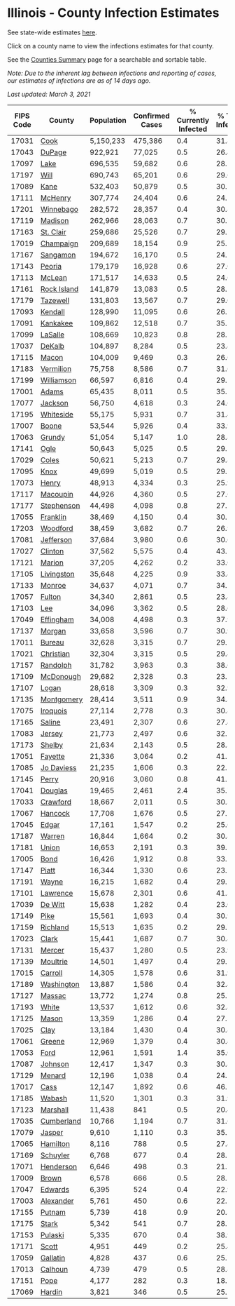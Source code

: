 # Illinois - County Infection Estimates

See state-wide estimates [here](/infections/us-il).

Click on a county name to view the infections estimates for that county.

See the [Counties Summary](/infections/summary-counties) page for a searchable and sortable table.

*Note: Due to the inherent lag between infections and reporting of cases, our estimates of infections are as of 14 days ago.*

*Last updated: March 3, 2021*

|   FIPS Code |                     County |   Population |   Confirmed Cases |   % Currently Infected |   % Total Infected |
|-------------|----------------------------|--------------|-------------------|------------------------|--------------------|
|       17031 |               [Cook](cook) |    5,150,233 |           475,386 |                    0.4 |               31.8 |
|       17043 |           [DuPage](dupage) |      922,921 |            77,025 |                    0.5 |               26.4 |
|       17097 |               [Lake](lake) |      696,535 |            59,682 |                    0.6 |               28.5 |
|       17197 |               [Will](will) |      690,743 |            65,201 |                    0.6 |               29.6 |
|       17089 |               [Kane](kane) |      532,403 |            50,879 |                    0.5 |               30.5 |
|       17111 |         [McHenry](mchenry) |      307,774 |            24,404 |                    0.6 |               24.1 |
|       17201 |     [Winnebago](winnebago) |      282,572 |            28,357 |                    0.4 |               30.8 |
|       17119 |         [Madison](madison) |      262,966 |            28,063 |                    0.7 |               30.7 |
|       17163 |     [St. Clair](st.-clair) |      259,686 |            25,526 |                    0.7 |               29.1 |
|       17019 |     [Champaign](champaign) |      209,689 |            18,154 |                    0.9 |               25.1 |
|       17167 |       [Sangamon](sangamon) |      194,672 |            16,170 |                    0.5 |               24.2 |
|       17143 |           [Peoria](peoria) |      179,179 |            16,928 |                    0.6 |               27.0 |
|       17113 |           [McLean](mclean) |      171,517 |            14,633 |                    0.5 |               24.6 |
|       17161 | [Rock Island](rock-island) |      141,879 |            13,083 |                    0.5 |               28.1 |
|       17179 |       [Tazewell](tazewell) |      131,803 |            13,567 |                    0.7 |               29.0 |
|       17093 |         [Kendall](kendall) |      128,990 |            11,095 |                    0.6 |               26.1 |
|       17091 |       [Kankakee](kankakee) |      109,862 |            12,518 |                    0.7 |               35.5 |
|       17099 |         [LaSalle](lasalle) |      108,669 |            10,823 |                    0.8 |               28.5 |
|       17037 |           [DeKalb](dekalb) |      104,897 |             8,284 |                    0.5 |               23.4 |
|       17115 |             [Macon](macon) |      104,009 |             9,469 |                    0.3 |               26.6 |
|       17183 |     [Vermilion](vermilion) |       75,758 |             8,586 |                    0.7 |               31.6 |
|       17199 |   [Williamson](williamson) |       66,597 |             6,816 |                    0.4 |               29.1 |
|       17001 |             [Adams](adams) |       65,435 |             8,011 |                    0.5 |               35.1 |
|       17077 |         [Jackson](jackson) |       56,750 |             4,618 |                    0.3 |               24.6 |
|       17195 |     [Whiteside](whiteside) |       55,175 |             5,931 |                    0.7 |               31.4 |
|       17007 |             [Boone](boone) |       53,544 |             5,926 |                    0.4 |               33.9 |
|       17063 |           [Grundy](grundy) |       51,054 |             5,147 |                    1.0 |               28.8 |
|       17141 |               [Ogle](ogle) |       50,643 |             5,025 |                    0.5 |               29.5 |
|       17029 |             [Coles](coles) |       50,621 |             5,213 |                    0.7 |               29.8 |
|       17095 |               [Knox](knox) |       49,699 |             5,019 |                    0.5 |               29.1 |
|       17073 |             [Henry](henry) |       48,913 |             4,334 |                    0.3 |               25.9 |
|       17117 |       [Macoupin](macoupin) |       44,926 |             4,360 |                    0.5 |               27.6 |
|       17177 |   [Stephenson](stephenson) |       44,498 |             4,098 |                    0.8 |               27.2 |
|       17055 |       [Franklin](franklin) |       38,469 |             4,150 |                    0.4 |               30.5 |
|       17203 |       [Woodford](woodford) |       38,459 |             3,682 |                    0.7 |               26.9 |
|       17081 |     [Jefferson](jefferson) |       37,684 |             3,980 |                    0.6 |               30.6 |
|       17027 |         [Clinton](clinton) |       37,562 |             5,575 |                    0.4 |               43.7 |
|       17121 |           [Marion](marion) |       37,205 |             4,262 |                    0.2 |               33.0 |
|       17105 |   [Livingston](livingston) |       35,648 |             4,225 |                    0.9 |               33.4 |
|       17133 |           [Monroe](monroe) |       34,637 |             4,071 |                    0.7 |               34.2 |
|       17057 |           [Fulton](fulton) |       34,340 |             2,861 |                    0.5 |               23.4 |
|       17103 |                 [Lee](lee) |       34,096 |             3,362 |                    0.5 |               28.6 |
|       17049 |     [Effingham](effingham) |       34,008 |             4,498 |                    0.3 |               37.9 |
|       17137 |           [Morgan](morgan) |       33,658 |             3,596 |                    0.7 |               30.9 |
|       17011 |           [Bureau](bureau) |       32,628 |             3,315 |                    0.7 |               29.1 |
|       17021 |     [Christian](christian) |       32,304 |             3,315 |                    0.5 |               29.4 |
|       17157 |       [Randolph](randolph) |       31,782 |             3,963 |                    0.3 |               38.6 |
|       17109 |     [McDonough](mcdonough) |       29,682 |             2,328 |                    0.3 |               23.2 |
|       17107 |             [Logan](logan) |       28,618 |             3,309 |                    0.3 |               32.9 |
|       17135 |   [Montgomery](montgomery) |       28,414 |             3,511 |                    0.9 |               34.3 |
|       17075 |       [Iroquois](iroquois) |       27,114 |             2,778 |                    0.3 |               30.8 |
|       17165 |           [Saline](saline) |       23,491 |             2,307 |                    0.6 |               27.4 |
|       17083 |           [Jersey](jersey) |       21,773 |             2,497 |                    0.6 |               32.7 |
|       17173 |           [Shelby](shelby) |       21,634 |             2,143 |                    0.5 |               28.3 |
|       17051 |         [Fayette](fayette) |       21,336 |             3,064 |                    0.2 |               41.2 |
|       17085 |   [Jo Daviess](jo-daviess) |       21,235 |             1,606 |                    0.3 |               22.1 |
|       17145 |             [Perry](perry) |       20,916 |             3,060 |                    0.8 |               41.1 |
|       17041 |         [Douglas](douglas) |       19,465 |             2,461 |                    2.4 |               35.7 |
|       17033 |       [Crawford](crawford) |       18,667 |             2,011 |                    0.5 |               30.3 |
|       17067 |         [Hancock](hancock) |       17,708 |             1,676 |                    0.5 |               27.1 |
|       17045 |             [Edgar](edgar) |       17,161 |             1,547 |                    0.2 |               25.6 |
|       17187 |           [Warren](warren) |       16,844 |             1,664 |                    0.2 |               30.8 |
|       17181 |             [Union](union) |       16,653 |             2,191 |                    0.3 |               39.5 |
|       17005 |               [Bond](bond) |       16,426 |             1,912 |                    0.8 |               33.1 |
|       17147 |             [Piatt](piatt) |       16,344 |             1,330 |                    0.6 |               23.2 |
|       17191 |             [Wayne](wayne) |       16,215 |             1,682 |                    0.4 |               29.1 |
|       17101 |       [Lawrence](lawrence) |       15,678 |             2,301 |                    0.6 |               41.3 |
|       17039 |         [De Witt](de-witt) |       15,638 |             1,282 |                    0.4 |               23.0 |
|       17149 |               [Pike](pike) |       15,561 |             1,693 |                    0.4 |               30.9 |
|       17159 |       [Richland](richland) |       15,513 |             1,635 |                    0.2 |               29.7 |
|       17023 |             [Clark](clark) |       15,441 |             1,687 |                    0.7 |               30.8 |
|       17131 |           [Mercer](mercer) |       15,437 |             1,280 |                    0.5 |               23.9 |
|       17139 |       [Moultrie](moultrie) |       14,501 |             1,497 |                    0.4 |               29.5 |
|       17015 |         [Carroll](carroll) |       14,305 |             1,578 |                    0.6 |               31.9 |
|       17189 |   [Washington](washington) |       13,887 |             1,586 |                    0.4 |               32.4 |
|       17127 |           [Massac](massac) |       13,772 |             1,274 |                    0.8 |               25.7 |
|       17193 |             [White](white) |       13,537 |             1,612 |                    0.6 |               32.8 |
|       17125 |             [Mason](mason) |       13,359 |             1,286 |                    0.4 |               27.5 |
|       17025 |               [Clay](clay) |       13,184 |             1,430 |                    0.4 |               30.8 |
|       17061 |           [Greene](greene) |       12,969 |             1,379 |                    0.4 |               30.4 |
|       17053 |               [Ford](ford) |       12,961 |             1,591 |                    1.4 |               35.0 |
|       17087 |         [Johnson](johnson) |       12,417 |             1,347 |                    0.3 |               30.8 |
|       17129 |           [Menard](menard) |       12,196 |             1,038 |                    0.4 |               24.1 |
|       17017 |               [Cass](cass) |       12,147 |             1,892 |                    0.6 |               46.2 |
|       17185 |           [Wabash](wabash) |       11,520 |             1,301 |                    0.3 |               31.9 |
|       17123 |       [Marshall](marshall) |       11,438 |               841 |                    0.5 |               20.4 |
|       17035 |   [Cumberland](cumberland) |       10,766 |             1,194 |                    0.7 |               31.6 |
|       17079 |           [Jasper](jasper) |        9,610 |             1,110 |                    0.3 |               35.2 |
|       17065 |       [Hamilton](hamilton) |        8,116 |               788 |                    0.5 |               27.4 |
|       17169 |       [Schuyler](schuyler) |        6,768 |               677 |                    0.4 |               28.5 |
|       17071 |     [Henderson](henderson) |        6,646 |               498 |                    0.3 |               21.7 |
|       17009 |             [Brown](brown) |        6,578 |               666 |                    0.5 |               28.5 |
|       17047 |         [Edwards](edwards) |        6,395 |               524 |                    0.4 |               22.9 |
|       17003 |     [Alexander](alexander) |        5,761 |               450 |                    0.6 |               22.5 |
|       17155 |           [Putnam](putnam) |        5,739 |               418 |                    0.9 |               20.3 |
|       17175 |             [Stark](stark) |        5,342 |               541 |                    0.7 |               28.7 |
|       17153 |         [Pulaski](pulaski) |        5,335 |               670 |                    0.4 |               38.9 |
|       17171 |             [Scott](scott) |        4,951 |               449 |                    0.2 |               25.4 |
|       17059 |       [Gallatin](gallatin) |        4,828 |               437 |                    0.6 |               25.7 |
|       17013 |         [Calhoun](calhoun) |        4,739 |               479 |                    0.5 |               28.8 |
|       17151 |               [Pope](pope) |        4,177 |               282 |                    0.3 |               18.7 |
|       17069 |           [Hardin](hardin) |        3,821 |               346 |                    0.5 |               25.1 |